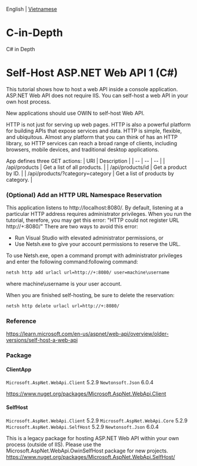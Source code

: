 English | [Vietnamese](./README_vi_VN.md)

# C-in-Depth
C# in Depth

# Self-Host ASP.NET Web API 1 (C#)

This tutorial shows how to host a web API inside a console application. ASP.NET Web API does not require IIS. You can self-host a web API in your own host process.

New applications should use OWIN to self-host Web API.

HTTP is not just for serving up web pages. HTTP is also a powerful platform for building APIs that expose services and data. HTTP is simple, flexible, and ubiquitous. Almost any platform that you can think of has an HTTP library, so HTTP services can reach a broad range of clients, including browsers, mobile devices, and traditional desktop applications.

App defines three GET actions:
| URI | Description |
| -- | -- | -- |
| /api/products | Get a list of all products. |
| /api/products/id | Get a product by ID. |
| /api/products/?category=category | Get a list of products by category. |

### (Optional) Add an HTTP URL Namespace Reservation

This application listens to http://localhost:8080/. By default, listening at a particular HTTP address requires administrator privileges. When you run the tutorial, therefore, you may get this error: "HTTP could not register URL http://+:8080/" There are two ways to avoid this error:

- Run Visual Studio with elevated administrator permissions, or
- Use Netsh.exe to give your account permissions to reserve the URL.

To use Netsh.exe, open a command prompt with administrator privileges and enter the following command:following command:

```bat
netsh http add urlacl url=http://+:8080/ user=machine\username
```

where machine\username is your user account.

When you are finished self-hosting, be sure to delete the reservation:

```bat
netsh http delete urlacl url=http://+:8080/
```

### Reference
https://learn.microsoft.com/en-us/aspnet/web-api/overview/older-versions/self-host-a-web-api

### Package

#### ClientApp
`Microsoft.AspNet.WebApi.Client` 5.2.9
`Newtonsoft.Json` 6.0.4

https://www.nuget.org/packages/Microsoft.AspNet.WebApi.Client

#### SelfHost
`Microsoft.AspNet.WebApi.Client` 5.2.9
`Microsoft.AspNet.WebApi.Core` 5.2.9
`Microsoft.AspNet.WebApi.SelfHost` 5.2.9
`Newtonsoft.Json` 6.0.4

This is a legacy package for hosting ASP.NET Web API within your own process (outside of IIS). Please use the Microsoft.AspNet.WebApi.OwinSelfHost package for new projects.
https://www.nuget.org/packages/Microsoft.AspNet.WebApi.SelfHost/